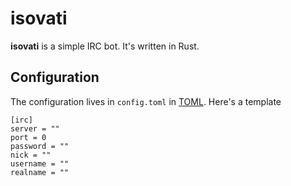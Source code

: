# isovati

**isovati** is a simple IRC bot. It's written in Rust.


## Configuration

The configuration lives in `config.toml` in
[TOML](https://github.com/toml-lang/toml). Here's a template

    [irc]
    server = ""
    port = 0
    password = ""
    nick = ""
    username = ""
    realname = ""
